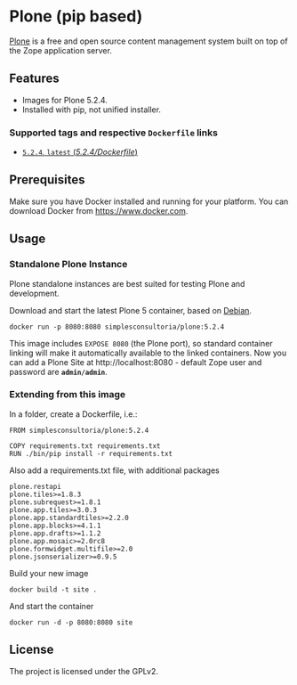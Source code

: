 # Plone (pip based)

[Plone](https://plone.org) is a free and open source content management system built on top of the Zope application server.


## Features

- Images for Plone 5.2.4.
- Installed with pip, not unified installer.


### Supported tags and respective `Dockerfile` links

- [`5.2.4`, `latest` (*5.2.4/Dockerfile*)](https://github.com/simplesconsultoria/docker-plone/blob/main/5.2.4/Dockerfile)


## Prerequisites

Make sure you have Docker installed and running for your platform. You can download Docker from https://www.docker.com.

## Usage


### Standalone Plone Instance

Plone standalone instances are best suited for testing Plone and development.

Download and start the latest Plone 5 container, based on [Debian](https://www.debian.org/).

```console
docker run -p 8080:8080 simplesconsultoria/plone:5.2.4
```

This image includes `EXPOSE 8080` (the Plone port), so standard container linking will make it automatically available to the linked containers. Now you can add a Plone Site at http://localhost:8080 - default Zope user and password are **`admin/admin`**.

### Extending from this image

In a folder, create a Dockerfile, i.e.:

```
FROM simplesconsultoria/plone:5.2.4

COPY requirements.txt requirements.txt
RUN ./bin/pip install -r requirements.txt

```

Also add a requirements.txt file, with additional packages

```
plone.restapi
plone.tiles>=1.8.3
plone.subrequest>=1.8.1
plone.app.tiles>=3.0.3
plone.app.standardtiles>=2.2.0
plone.app.blocks>=4.1.1
plone.app.drafts>=1.1.2
plone.app.mosaic>=2.0rc8
plone.formwidget.multifile>=2.0
plone.jsonserializer>=0.9.5

```

Build your new image

```console
docker build -t site .
```

And start the container

```console
docker run -d -p 8080:8080 site
```

## License

The project is licensed under the GPLv2.
